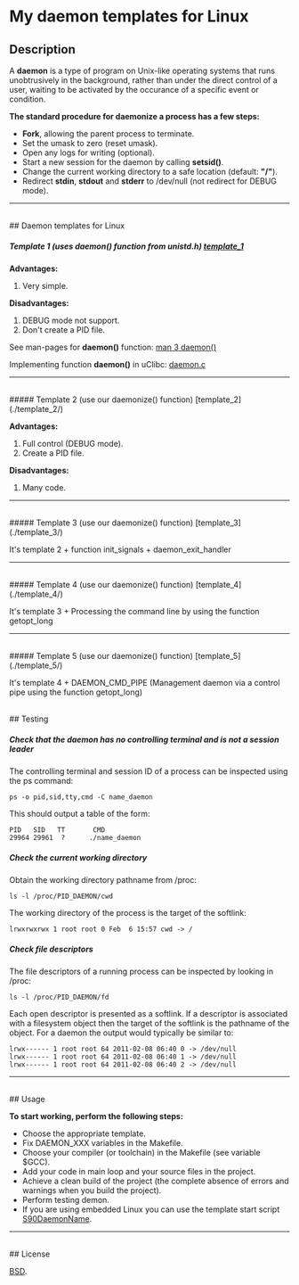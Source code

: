 # My daemon templates for Linux


## Description

A **daemon** is a type of program on Unix-like operating systems that runs unobtrusively in the background, 
rather than under the direct control of a user, waiting to be activated by the occurance of a specific event or condition.


**The standard procedure for daemonize a process has a few steps:**

  * **Fork**, allowing the parent process to terminate.
  * Set the umask to zero (reset umask).
  * Open any logs for writing (optional).
  * Start a new session for the daemon by calling **setsid()**.
  * Change the current working directory to a safe location (default: **"/"**).
  * Redirect **stdin**, **stdout** and **stderr** to /dev/null (not redirect for DEBUG mode).


***
<br/>
## Daemon templates for Linux

##### Template 1 (uses  daemon() function from unistd.h) [template_1](./template_1/)

**Advantages:**

1. Very simple.


**Disadvantages:**

1. DEBUG mode not support.
2. Don't create a PID file.


See man-pages for **daemon()** function: [man 3 daemon()](http://man7.org/linux/man-pages/man3/daemon.3.html)

Implementing function **daemon()** in uClibc: [daemon.c](http://git.uclibc.org/uClibc/tree/libc/unistd/daemon.c)


***
<br/>
##### Template 2 (use our daemonize() function) [template_2](./template_2/)

**Advantages:**

1. Full control (DEBUG mode).
2. Create a PID file.


**Disadvantages:**

1. Many code.



***
<br/>
##### Template 3 (use our daemonize() function) [template_3](./template_3/)

It's template 2 + function init_signals + daemon_exit_handler



***
<br/>
##### Template 4 (use our daemonize() function) [template_4](./template_4/)

It's template 3 + Processing the command line by using the function getopt_long



***
<br/>
##### Template 5 (use our daemonize() function) [template_5](./template_5/)

It's template 4 + DAEMON_CMD_PIPE (Management daemon via a control pipe using the function getopt_long)



<br/>
## Testing



##### Check that the daemon has no controlling terminal and is not a session leader

The controlling terminal and session ID of a process can be inspected using the ps command:

```console
ps -o pid,sid,tty,cmd -C name_daemon
```


This should output a table of the form:

```console
PID   SID   TT       CMD
29964 29961  ?      ./name_daemon
```



##### Check the current working directory

Obtain the working directory pathname from /proc:

```console
ls -l /proc/PID_DAEMON/cwd
```


The working directory of the process is the target of the softlink:

```console
lrwxrwxrwx 1 root root 0 Feb  6 15:57 cwd -> /
```



#####  Check file descriptors

The file descriptors of a running process can be inspected by looking in /proc:

```console
ls -l /proc/PID_DAEMON/fd
```


Each open descriptor is presented as a softlink. 
If a descriptor is associated with a filesystem object then the target of the softlink is the pathname of the object. 
For a daemon the output would typically be similar to:

```console
lrwx------ 1 root root 64 2011-02-08 06:40 0 -> /dev/null
lrwx------ 1 root root 64 2011-02-08 06:40 1 -> /dev/null
lrwx------ 1 root root 64 2011-02-08 06:40 2 -> /dev/null
```



***
<br/>
## Usage

**To start working, perform the following steps:**

* Choose the appropriate template.
* Fix DAEMON_XXX variables in the Makefile.
* Choose your compiler (or toolchain) in the Makefile (see variable $GCC).
* Add your code in main loop and your source files in the project.
* Achieve a clean build of the project (the complete absence of errors and warnings when you build the project).
* Perform testing demon.
* If you are using embedded Linux you can use the template start script [S90DaemonName](./S90DaemonName).



***
<br/>
## License

[BSD](./LICENSE).
